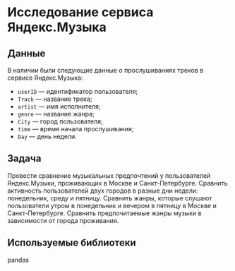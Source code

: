 # Исследование сервиса Яндекс.Музыка

## Данные

В наличии были следующие данные о прослушиваниях треков в сервисе Яндекс.Музыка:

* `userID` — идентификатор пользователя;
* `Track` — название трека;  
* `artist` — имя исполнителя;
* `genre` — название жанра;
* `City` — город пользователя;
* `time` — время начала прослушивания;
* `Day` — день недели.

## Задача

Провести сравнение музыкальных предпочтений у пользователей Яндекс.Музыки, проживающих в Москве и Санкт-Петербурге. Сравнить активность пользователей двух городов в разные дни недели: понедельник, среду и пятницу. Сравнить жанры, которые слушают пользователи утром в понедельник и вечером в пятницу в Москве и Санкт-Петербурге. Сравнить предпочитаемые жанры музыки в зависимости от города проживания.

## Используемые библиотеки

pandas
